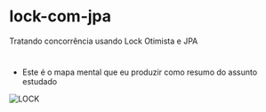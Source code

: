# lock-com-jpa
Tratando concorrência usando Lock Otimista e JPA

# #
* Este é o mapa mental que eu produzir como resumo do assunto estudado

![LOCK](https://github.com/AlynneRaquel/lock-com-jpa/assets/12104165/4bb39fa8-2843-4ff9-a353-ce376b965db1)
